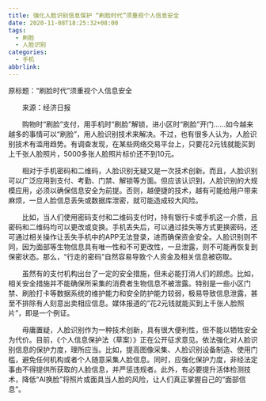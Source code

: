 ```yaml
---
title: 强化人脸识别信息保护 “刷脸时代”须重视个人信息安全
date: 2020-11-08T18:25:32+08:00
tags:
  - 刷脸
  - 人脸识别
categories:
  - 手机
abbrlink:
---
```


原标题：“刷脸时代”须重视个人信息安全

　　来源：经济日报

　　购物时“刷脸”支付，用手机时“刷脸”解锁，进小区时“刷脸”开门……如今越来越多的事情可以“刷脸”，用人脸识别技术来解决。不过，也有很多人认为，人脸识别技术有滥用趋势。有调查发现，在某些网络交易平台上，只要花2元钱就能买到上千张人脸照片，5000多张人脸照片标价还不到10元。

　　相对于手机密码和二维码，人脸识别无疑又是一次技术创新。而且，人脸识别可以广泛应用到支付、考勤、门禁、解锁等方面。但应该认识到，人脸识别的大规模应用，必须以确保信息安全为前提。否则，越便捷的技术，越有可能给用户带来麻烦，一旦人脸信息丢失或数据库泄密，就可能造成较大风险。

　　比如，当人们使用密码支付和二维码支付时，持有银行卡或手机这一介质，且密码和二维码均可以更改或变换。手机丢失后，可以通过挂失等方式更换密码，还可通过相关操作让丢失手机中的APP无法登录，进而确保资金安全。人脸识别则不同，因为面部等生物信息具有唯一性和不可更改性，一旦泄露，则不可能再恢复到保密状态。那么，“行走的密码”自然容易导致个人资金及相关信息被窃取。

　　虽然有的支付机构出台了一定的安全措施，但未必能打消人们的顾虑。比如，相关安全措施并不能确保所采集的消费者生物信息不被泄露。特别是一些小区门禁、刷脸打卡等数据系统的维护能力和安全防护能力较弱，极易导致信息泄露，甚至不排除有人刻意出卖相应信息。媒体报道的“花2元钱就能买到上千张人脸照片”，即是一个例证。

　　毋庸置疑，人脸识别作为一种技术创新，具有很大便利性，但不能以牺牲安全为代价。目前，《个人信息保护法（草案）》正在公开征求意见。依法强化对人脸识别信息的保护力度，理所应当。比如，提高图像采集、人脸识别设备制造、使用门槛，避免任何机构或者个人随意采集人脸信息。同时，应强化保护力度，非经法定事由不得提供所获取的人脸信息，并严惩违规者。此外，有必要提升活体检测技术，降低“AI换脸”将照片或面具当人脸的风险，让人们真正掌握自己的“面部信息”。